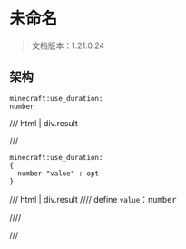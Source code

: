 # 未命名

> 文档版本：1.21.0.24



## 架构

```mcschema
minecraft:use_duration:
number

```

/// html | div.result

///


```mcschema
minecraft:use_duration:
{
  number "value" : opt
}

```

/// html | div.result
//// define
`value`：<samp>number</samp>


////


///


